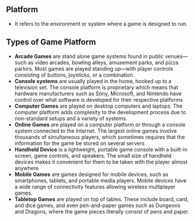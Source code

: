 ## Platform
- It refers to the environment or system where a game is designed to run.

## Types of Game Platform
- **Arcade Games** are stand alone game systems found in public venues—such as video arcades, bowling alleys, amusement parks, and pizza parlors. Most games are played standing up—with player controls consisting of buttons, joysticks, or a combination.
- **Console systems** are usually played in the home, hooked up to a television set. The console platform is proprietary which means that hardware manufacturers such as Sony, Microsoft, and Nintendo have control over what software is developed for their respective platforms
- **Computer Games** are played on desktop computers and laptops. The computer platform adds complexity to the development process due to non-standard setups and a variety of systems.
- **Online Games** are played on a computer platform or through a console system connected to the Internet. The largest online games involve thousands of simultaneous players, which sometimes requires that the information for the game be stored on several servers
- **Handheld Device** is a lightweight, portable game console with a built-in screen, game controls, and speakers. The small size of handheld devices makes it convenient for them to be taken with the player almost anywhere
- **Mobile Games** are games designed for mobile devices, such as smartphones, tablets, and portable media players. Mobile devices have a wide range of connectivity features allowing wireless multiplayer games.
- **Tabletop Games** are played on top of tables. These include board, card, and dice games, and even pen-and-paper games such as Dungeons and Dragons, where the game pieces literally consist of pens and paper.
